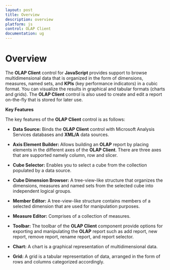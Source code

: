 ```yaml
---
layout: post
title: Overview
description: overview
platform: js
control: OLAP Client
documentation: ug
---
```


# Overview

The **OLAP Client** control for **JavaScript** provides support to browse multidimensional data that is organized in the form of dimensions, measures, named sets, and **KPIs** (key performance indicators) in a cubic format. You can visualize the results in graphical and tabular formats (charts and grids). The **OLAP Client** control is also used to create and edit a report on-the-fly that is stored for later use.

**Key Features**

The key features of the **OLAP Client** control is as follows:

* **Data Source:** Binds the **OLAP Client** control with Microsoft Analysis Services databases and **XML/A** data sources.

* **Axis Element Builder:** Allows building an **OLAP** report by placing elements in the different axes of the **OLAP Client**. There are three axes that are supported namely column, row and slicer.

* **Cube Selector:** Enables you to select a cube from the collection populated by a data source.

* **Cube Dimension Browser:** A tree-view-like structure that organizes the dimensions, measures and named sets from the selected cube into independent logical groups.

* **Member Editor:** A tree-view-like structure contains members of a selected dimension that are used for manipulation purposes.

* **Measure Editor:** Comprises of a collection of measures.

* **Toolbar:** The toolbar of the **OLAP Client** component provide options for exporting and manipulating the **OLAP** report such as add report, new report, remove report, rename report, and report selector. 

* **Chart:** A chart is a graphical representation of multidimensional data.

* **Grid:** A grid is a tabular representation of data, arranged in the form of rows and columns categorized accordingly.



